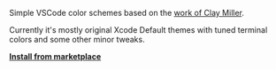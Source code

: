 Simple VSCode color schemes based on the [work of Clay Miller][xcode-default-theme].

Currently it's mostly original Xcode Default themes with tuned terminal colors and some other minor tweaks.

**[Install from marketplace][marketplace]**

[xcode-default-theme]: https://github.com/smockle-archive/xcode-default-theme
[marketplace]: https://marketplace.visualstudio.com/items?itemName=resure.rs-theme
